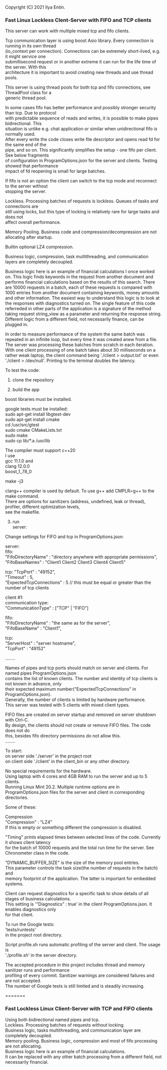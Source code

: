 Copyright (C) 2021 Ilya Entin.

### Fast Linux Lockless Clent-Server with FIFO and TCP clients

This server can work with multiple mixed tcp and fifo clients.

Tcp communication layer is using boost Asio library. Every connection is running in its own thread\
(io_context per connection). Connections can be extremely short-lived, e.g. it might service one\
submillisecond request or in another extreme it can run for the life time of the server. With this\
architecture it is important to avoid creating new threads and use thread pools.

This server is using thread pools for both tcp and fifo connections, see ThreadPool class for a\
generic thread pool.

In some cases fifo has better performance and possibly stronger security than tcp. Due to protocol\
with predictable sequence of reads and writes, it is possible to make pipes bidirectional. This\
situation is unlike e.g. chat application or similar when unidirectional fifo is normally used.\
After every write the code closes write file descriptor and opens read fd for the same end of the\
pipe, and so on. This significantly simplifies the setup - one fifo per client. See below fragments\
of configuration in ProgramOptions.json for the server and clients. Testing showed that performance\
impact of fd reopening is small for large batches.

If fifo is not an option the client can switch to the tcp mode and reconnect to the server without\
stopping the server.

Lockless. Processing batches of requests is lockless. Queues of tasks and connections are\
still using locks, but this type of locking is relatively rare for large tasks and does not\
affect overall performance.

Memory Pooling. Business code and compression/decompression are not allocating after startup.

Builtin optional LZ4 compression.

Business logic, compression, task multithreading, and communication layers are completely decoupled.

Business logic here is an example of financial calculations I once worked on. This logic finds keywords in the request from another document and performs financial calculations based on the results of this search. There are 10000 requests in a batch, each of these requests is compared with 1000 entries from another document containing keywords, money amounts and other information. The easiest way to understand this logic is to look at the responses with diagnostics turned on. The single feature of this code referreded in other parts of the application is a signature of the method taking request string_view as a parameter and returning the response string. Different logic from a different field, not necessarily finance, can be plugged in.

In order to measure performance of the system the same batch was repeated in an infinite loop, but every time it was created anew from a file. The server was processing these batches from scratch in each iteration. With one client processing of one batch takes about 30 milliseconds on a rather weak laptop, the client command being './client > output.txt' or even './client > /dev/null'. Printing to the terminal doubles the latency.

To test the code:

1. clone the repository

2. build the app

boost libraries must be installed.

google tests must be installed:\
sudo apt-get install libgtest-dev\
sudo apt-get install cmake\
cd /usr/src/gtest\
sudo cmake CMakeLists.txt\
sudo make\
sudo cp lib/*.a /usr/lib

The compiler must support c++20\
I use\
gcc  11.1.0 and\
clang 12.0.0\
boost_1_78_0

make -j3

clang++ compiler is used by default. To use g++ add CMPLR=g++ to the make command.\
There are options for sanitizers (address, undefined, leak or thread), profiler, different optimization levels,\
see the makefile.

3. run\
server:

Change settings for FIFO and tcp in ProgramOptions.json:

server:\
fifo:\
  "FifoDirectoryName" : "directory anywhere with appropriate permissions",\
  "FifoBaseNames" : "Client1 Client2 Client3 Client4 Client5"

tcp:
  "TcpPort" : "49152",\
  "Timeout" : 5,\
  "ExpectedTcpConnections" : 5 // this must be equal or greater than the number of tcp clients

client #1:\
communication type:\
  "CommunicationType" : ["TCP" | "FIFO"]

fifo:\
  "FifoDirectoryName" : "the same as for the server",\
  "FifoBaseName" : "Client1",

tcp:\
  "ServerHost" : "server hostname",\
  "TcpPort" : "49152"

  ........

Names of pipes and tcp ports should match on server and clients. For named pipes ProgramOptions.json\
contains the list of known clients. The number and identity of tcp clients is not known in advance, only\
their expected maximum number("ExpectedTcpConnections" in ProgramOptions.json).\
Generally, the number of clients is limited by hardware performance.\
This server was tested with 5 clients with mixed client types.

FIFO files are created on server startup and removed on server shutdown with Ctrl-C.\
By design, the clients should not create or remove FIFO files. The code does not do\
this, besides fifo directory permissions do not allow this.\
........

To start:\
on server side './server' in the project root\
on client side './client' in the client_bin or any other directory.

No special requirements for the hardware.\
Using laptop with 4 cores and 4GB RAM to run the server and up to 5 clients.\
Running Linux Mint 20.2.
Multiple runtime options are in ProgramOptions.json files for the server and client
in corresponding directories.

Some of these:

Compression\
"Compression" : "LZ4"\
If this is empty or something different the compression is disabled.

"Timing" prints elapsed times between selected lines of the code. Currently it shows client latency\
for the batch of 10000 requests and the total run time for the server. See Chronometer class in the code.

"DYNAMIC_BUFFER_SIZE" is the size of the memory pool entries.\
This parameter controls the task size(the number of requests in the batch) and\
memory footprint of the application. The latter is important for embedded systems.

Client can request diagnostics for a specific task to show details of all stages of business calculations.\
This setting is '"Diagnostics" : true' in the client ProgramOptions.json. It enables diagnostics only\
for that client.

To run the Google tests:\
'tests/runtests'\
in the project root directory.

Script profile.sh runs automatic profiling of the server and client. The usage is\
'./profile.sh' in the server directory.

The accepted procedure in this project includes thread and memory sanitizer runs and performance\
profiling of every commit. Sanitizer warnings are considered failures and are not accepted.\
The number of Google tests is still limited and is steadily increasing.

=======
### Fast Lockless Linux Client-Server with TCP and FIFO clients
Using both bidirectional named pipes and tcp.\
Lockless. Processing batches of requests  without locking.\
Business logic, tasks multithreading, and communication layer are completely decoupled.\
Memory pooling. Business logic, compression and most of fifo processing are not allocating.\
Business logic here is an example of financial calculations.\
It can be replaced with any other batch processing from a different field, not necessarily financial.

